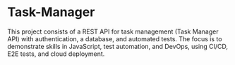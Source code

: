 # Task-Manager
This project consists of a REST API for task management (Task Manager API) with authentication, a database, and automated tests. The focus is to demonstrate skills in JavaScript, test automation, and DevOps, using CI/CD, E2E tests, and cloud deployment.
